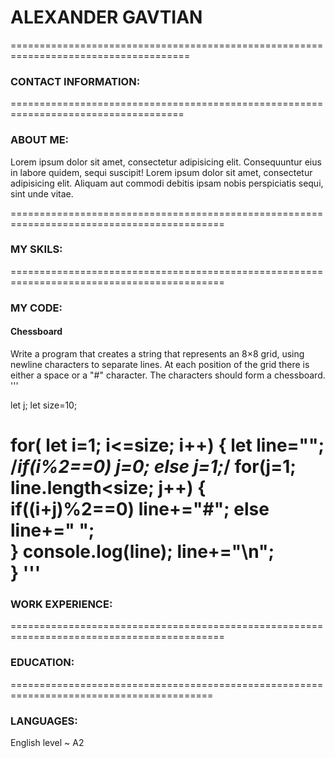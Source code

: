 # ALEXANDER GAVTIAN
=====================================================================================
### CONTACT INFORMATION:
====================================================================================
### ABOUT ME:

Lorem ipsum dolor sit amet, consectetur adipisicing elit. Consequuntur eius in labore quidem, sequi suscipit! 
Lorem ipsum dolor sit amet, consectetur adipisicing elit. Aliquam aut commodi debitis ipsam nobis perspiciatis sequi, sint unde vitae.

===========================================================================================
### MY SKILS:
===========================================================================================
### MY CODE:
#### Chessboard
Write a program that creates a string that represents an 8×8 grid, using newline characters to separate lines. At each position of the grid there is either a space or a "#" character. The characters should form a chessboard.
'''

let j;
let size=10;


for( let i=1; i<=size; i++)
{
    let line="";
    /*if(i%2==0) j=0; 
    else j=1;*/
    for(j=1; line.length<size; j++)
    {
        if((i+j)%2==0) line+="#";
        else line+=" ";       
    }
    console.log(line);
      line+="\n";   
}
'''
===========================================================================================
### WORK EXPERIENCE:
===========================================================================================
### EDUCATION:
=========================================================================================
### LANGUAGES:
English level ~ A2